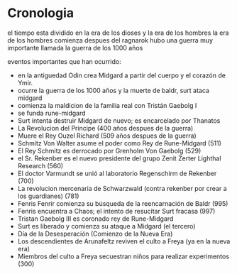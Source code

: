 # Cronologia

el tiempo esta dividido en la era de los dioses y la era de los hombres
la era de los hombres comienza despues del ragnarok
hubo una guerra muy importante llamada la guerra de los 1000 años

eventos importantes que han ocurrido:
- en la antiguedad Odin crea Midgard a partir del cuerpo y el corazón de Ymir.
- ocurre la guerra de los 1000 años y la muerte de baldr, surt ataca midgard
- comienza la maldicion de la familia real con Tristán Gaebolg I
- se funda rune-midgard
- Surt intenta destruir Midgard de nuevo; es encarcelado por Thanatos
- La Revolucion del Principe (400 años despues de la guerra)
- Muere el Rey Ouzel Richard (509 años despues de la guerra)
- Schmitz Von Walter asume el poder como Rey de Rune-Midgard (511)
- El Rey Schmitz es derrocado por Grenholm Von Gaebolg (529)
- el Sr. Rekenber es el nuevo presidente del grupo Zenit Zerter Lighthal Research (560)
- El doctor Varmundt se unió al laboratorio Regenschirm de Rekenber (700)
- La revolucion mercenaria de Schwarzwald (contra rekenber por crear a los guardianes) (781)
- Fenris Fenrir comienza su búsqueda de la reencarnación de Baldr (995)
- Fenris encuentra a Chaos; el intento de resucitar Surt fracasa (997)
- Tristan Gaebolg III es coronado rey de Rune-Midgard
- Surt es liberado y comienza su ataque a Midgard (el tercero)
- Día de la Desesperación (Comienzo de la Nueva Era)
- Los descendientes de Arunafeltz reviven el  culto a Freya (ya en la nueva era)
- Miembros del culto a Freya secuestran niños para realizar experimentos (300)
